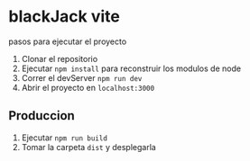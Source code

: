 # blackJack vite

pasos para ejecutar el proyecto

1. Clonar el repositorio
2. Ejecutar `npm install` para reconstruir los modulos de node
3. Correr el devServer `npm run dev`
4. Abrir el proyecto en `localhost:3000`

## Produccion

1. Ejecutar `npm run build`
2. Tomar la carpeta `dist` y desplegarla
